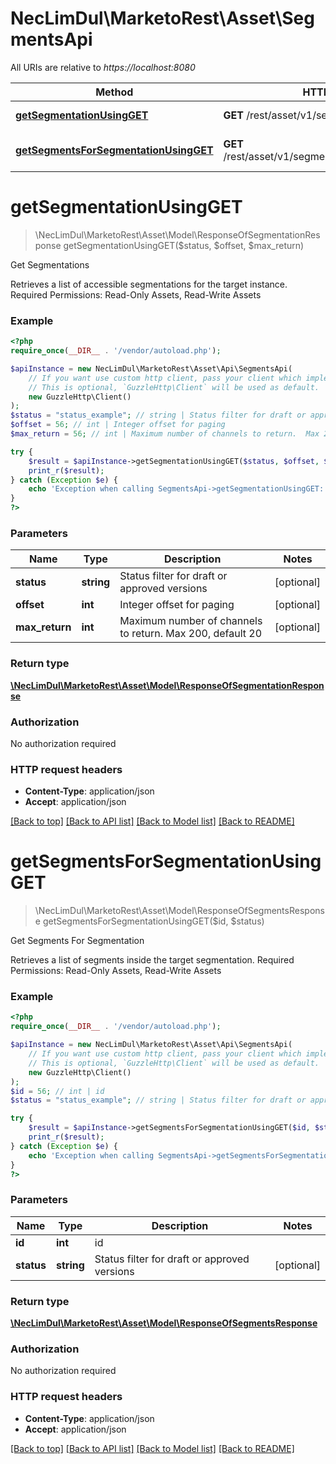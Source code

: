 # NecLimDul\MarketoRest\Asset\SegmentsApi

All URIs are relative to *https://localhost:8080*

Method | HTTP request | Description
------------- | ------------- | -------------
[**getSegmentationUsingGET**](SegmentsApi.md#getSegmentationUsingGET) | **GET** /rest/asset/v1/segmentation.json | Get Segmentations
[**getSegmentsForSegmentationUsingGET**](SegmentsApi.md#getSegmentsForSegmentationUsingGET) | **GET** /rest/asset/v1/segmentation/{id}/segments.json | Get Segments For Segmentation


# **getSegmentationUsingGET**
> \NecLimDul\MarketoRest\Asset\Model\ResponseOfSegmentationResponse getSegmentationUsingGET($status, $offset, $max_return)

Get Segmentations

Retrieves a list of accessible segmentations for the target instance.  Required Permissions: Read-Only Assets, Read-Write Assets

### Example
```php
<?php
require_once(__DIR__ . '/vendor/autoload.php');

$apiInstance = new NecLimDul\MarketoRest\Asset\Api\SegmentsApi(
    // If you want use custom http client, pass your client which implements `GuzzleHttp\ClientInterface`.
    // This is optional, `GuzzleHttp\Client` will be used as default.
    new GuzzleHttp\Client()
);
$status = "status_example"; // string | Status filter for draft or approved versions
$offset = 56; // int | Integer offset for paging
$max_return = 56; // int | Maximum number of channels to return.  Max 200, default 20

try {
    $result = $apiInstance->getSegmentationUsingGET($status, $offset, $max_return);
    print_r($result);
} catch (Exception $e) {
    echo 'Exception when calling SegmentsApi->getSegmentationUsingGET: ', $e->getMessage(), PHP_EOL;
}
?>
```

### Parameters

Name | Type | Description  | Notes
------------- | ------------- | ------------- | -------------
 **status** | **string**| Status filter for draft or approved versions | [optional]
 **offset** | **int**| Integer offset for paging | [optional]
 **max_return** | **int**| Maximum number of channels to return.  Max 200, default 20 | [optional]

### Return type

[**\NecLimDul\MarketoRest\Asset\Model\ResponseOfSegmentationResponse**](../Model/ResponseOfSegmentationResponse.md)

### Authorization

No authorization required

### HTTP request headers

 - **Content-Type**: application/json
 - **Accept**: application/json

[[Back to top]](#) [[Back to API list]](../../README.md#documentation-for-api-endpoints) [[Back to Model list]](../../README.md#documentation-for-models) [[Back to README]](../../README.md)

# **getSegmentsForSegmentationUsingGET**
> \NecLimDul\MarketoRest\Asset\Model\ResponseOfSegmentsResponse getSegmentsForSegmentationUsingGET($id, $status)

Get Segments For Segmentation

Retrieves a list of segments inside the target segmentation.  Required Permissions: Read-Only Assets, Read-Write Assets

### Example
```php
<?php
require_once(__DIR__ . '/vendor/autoload.php');

$apiInstance = new NecLimDul\MarketoRest\Asset\Api\SegmentsApi(
    // If you want use custom http client, pass your client which implements `GuzzleHttp\ClientInterface`.
    // This is optional, `GuzzleHttp\Client` will be used as default.
    new GuzzleHttp\Client()
);
$id = 56; // int | id
$status = "status_example"; // string | Status filter for draft or approved versions

try {
    $result = $apiInstance->getSegmentsForSegmentationUsingGET($id, $status);
    print_r($result);
} catch (Exception $e) {
    echo 'Exception when calling SegmentsApi->getSegmentsForSegmentationUsingGET: ', $e->getMessage(), PHP_EOL;
}
?>
```

### Parameters

Name | Type | Description  | Notes
------------- | ------------- | ------------- | -------------
 **id** | **int**| id |
 **status** | **string**| Status filter for draft or approved versions | [optional]

### Return type

[**\NecLimDul\MarketoRest\Asset\Model\ResponseOfSegmentsResponse**](../Model/ResponseOfSegmentsResponse.md)

### Authorization

No authorization required

### HTTP request headers

 - **Content-Type**: application/json
 - **Accept**: application/json

[[Back to top]](#) [[Back to API list]](../../README.md#documentation-for-api-endpoints) [[Back to Model list]](../../README.md#documentation-for-models) [[Back to README]](../../README.md)

